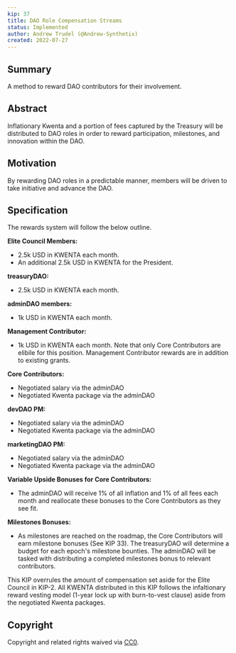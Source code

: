 ```yaml
---
kip: 37
title: DAO Role Compensation Streams 
status: Implemented
author: Andrew Trudel (@Andrew-Synthetix)
created: 2022-07-27
---
```


## Summary

A method to reward DAO contributors for their involvement. 

## Abstract

Inflationary Kwenta and a portion of fees captured by the Treasury will be distributed to DAO roles in order to reward participation, milestones, and innovation within the DAO. 

## Motivation

By rewarding DAO roles in a predictable manner, members will be driven to take initiative and advance the DAO. 

## Specification

The rewards system will follow the below outline. 

**Elite Council Members:**
- 2.5k USD in KWENTA each month.
- An additional 2.5k USD in KWENTA for the President.

**treasuryDAO:**
- 2.5k USD in KWENTA each month.

**adminDAO members:**
- 1k USD in KWENTA each month.

**Management Contributor:**
- 1k USD in KWENTA each month.
Note that only Core Contributors are elibile for this position. Management Contributor rewards are in addition to existing grants. 

**Core Contributors:**
- Negotiated salary via the adminDAO 
- Negotiated Kwenta package via the adminDAO 

**devDAO PM:**
- Negotiated salary via the adminDAO
- Negotiated Kwenta package via the adminDAO

**marketingDAO PM:** 
- Negotiated salary via the adminDAO
- Negotiated Kwenta package via the adminDAO

**Variable Upside Bonuses for Core Contributors:**
- The adminDAO will receive 1% of all inflation and 1% of all fees each month and reallocate these bonuses to the Core Contributors as they see fit. 

**Milestones Bonuses:**
- As milestones are reached on the roadmap, the Core Contributors will earn milestone bonuses (See KIP 33). The treasuryDAO will determine a budget for each epoch's milestone bounties. The adminDAO will be tasked with distributing a completed milestones bonus to relevant contributors. 

This KIP overrules the amount of compensation set aside for the Elite Council in KIP-2. All KWENTA distributed in this KIP follows the infaltionary reward vesting model (1-year lock up with burn-to-vest clause) aside from the negotiated Kwenta packages. 

## Copyright

Copyright and related rights waived via [CC0](https://creativecommons.org/publicdomain/zero/1.0/).

